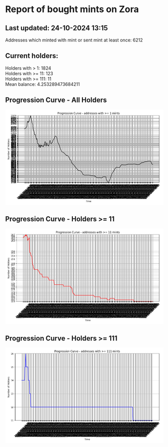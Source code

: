 # Report of bought mints on Zora
## Last updated: 24-10-2024 13:15
Addresses which minted with mint or sent mint at least once: 6212

## Current holders:
Holders with > 1: 1824  
Holders with >= 11: 123  
Holders with >= 111: 11  
Mean balance: 4.253289473684211  

## Progression Curve - All Holders
![addresses with >= 1 mint](progression_curve_all.png)
## Progression Curve - Holders >= 11
![addresses with >= 11 mints](progression_curve_gt_11.png)
## Progression Curve - Holders >= 111
![addresses with >= 111 mints](progression_curve_gt_111.png)
